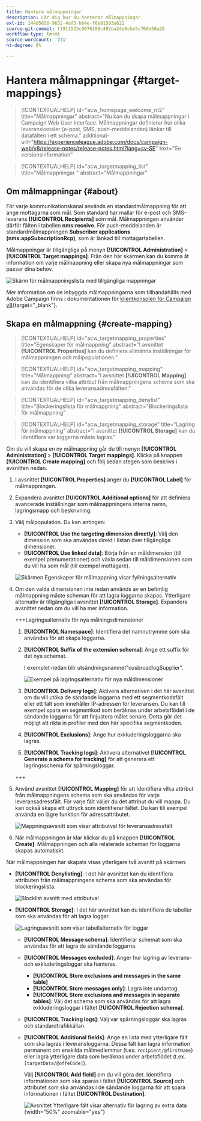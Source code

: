```yaml
---
title: Hantera målmappningar
description: Lär dig hur du hanterar målmappningar.
exl-id: 144d5650-9632-4af3-b64e-f6e81503a621
source-git-commit: f1911523c9076188c492da24e0cbe5c760e58a28
workflow-type: tm+mt
source-wordcount: '731'
ht-degree: 0%

---
```


# Hantera målmappningar {#target-mappings}

>[!CONTEXTUALHELP]
>id="acw_homepage_welcome_rn2"
>title="Målmappningar"
>abstract="Nu kan du skapa målmappningar i Campaign Web User Interface. Målmappningar definierar hur olika leveranskanaler (e-post, SMS, push-meddelanden) länkar till datafälten i ett schema."
>additional-url="https://experienceleague.adobe.com/docs/campaign-web/v8/release-notes/release-notes.html?lang=sv-SE" text="Se versionsinformation"

>[!CONTEXTUALHELP]
>id="acw_targetmapping_list"
>title="Målmappningar "
>abstract="Målmappningar"

## Om målmappningar {#about}

För varje kommunikationskanal används en standardmålmappning för att ange mottagarna som mål. Som standard har mallar för e-post och SMS-leverans **[!UICONTROL Recipients]** som mål. Målmappningen använder därför fälten i tabellen **nms:receive**. För push-meddelanden är standardmålmappningen **Subscriber applications (nms:appSubscriptionRcp)**, som är länkad till mottagartabellen.

Målmappningar är tillgängliga på menyn **[!UICONTROL Administration]** > **[!UICONTROL Target mappings]**. Från den här skärmen kan du komma åt information om varje målmappning eller skapa nya målmappningar som passar dina behov.

![Skärm för målmappningslista med tillgängliga mappningar](assets/target-mappings-list.png)

Mer information om de inbyggda målmappningarna som tillhandahålls med Adobe Campaign finns i dokumentationen för [klientkonsolen för Campaign v8](https://experienceleague.adobe.com/docs/campaign/campaign-v8/audience/add-profiles/target-mappings.html?lang=sv-SE){target="_blank"}.

## Skapa en målmappning {#create-mapping}

>[!CONTEXTUALHELP]
>id="acw_targetmapping_properties"
>title="Egenskaper för målmappning"
>abstract="I avsnittet **[!UICONTROL Properties]** kan du definiera allmänna inställningar för målmappningen och målpopulationen."

>[!CONTEXTUALHELP]
>id="acw_targetmapping_mapping"
>title="Målmappning"
>abstract="I avsnittet **[!UICONTROL Mapping]** kan du identifiera vilka attribut från målmappningens schema som ska användas för de olika leveransadressfälten."

>[!CONTEXTUALHELP]
>id="acw_targetmapping_denylist"
>title="Blockeringslista för målmappning"
>abstract="Blockeringslista för målmappning"

>[!CONTEXTUALHELP]
>id="acw_targetmapping_storage"
>title="Lagring för målmappning"
>abstract="I avsnittet **[!UICONTROL Storage]** kan du identifiera var loggarna måste lagras."

Om du vill skapa en ny målmappning går du till menyn **[!UICONTROL Administration]** > **[!UICONTROL Target mappings]**. Klicka på knappen **[!UICONTROL Create mapping]** och följ sedan stegen som beskrivs i avsnitten nedan.

1. I avsnittet **[!UICONTROL Properties]** anger du **[!UICONTROL Label]** för målmappningen.

1. Expandera avsnittet **[!UICONTROL Additional options]** för att definiera avancerade inställningar som målmappningens interna namn, lagringsmapp och beskrivning.

1. Välj målpopulation. Du kan antingen:

   * **[!UICONTROL Use the targeting dimension directly]**: Välj den dimension som ska användas direkt i listan över tillgängliga dimensioner.
   * **[!UICONTROL Use linked data]**: Börja från en måldimension (till exempel prenumerationer) och växla sedan till måldimensionen som du vill ha som mål (till exempel mottagare).

   ![Skärmen Egenskaper för målmappning visar fyllningsalternativ](assets/target-mappings-properties.png)

1. Om den valda dimensionen inte redan används av en befintlig målmappning måste scheman för att lagra loggarna skapas. Ytterligare alternativ är tillgängliga i avsnittet **[!UICONTROL Storage]**. Expandera avsnittet nedan om du vill ha mer information.

   +++Lagringsalternativ för nya målningsdimensioner

   1. **[!UICONTROL Namespace]**: Identifiera det namnutrymme som ska användas för att skapa loggarna.
   1. **[!UICONTROL Suffix of the extension schema]**: Ange ett suffix för det nya schemat.

      I exemplet nedan blir utsändningsnamnet&quot;cusbroadlogSupplier&quot;.

      ![Exempel på lagringsalternativ för nya måldimensioner](assets/target-mappings-new.png)

   1. **[!UICONTROL Delivery logs]**: Aktivera alternativen i det här avsnittet om du vill utöka de sändande loggarna med ett segmentkodsfält eller ett fält som innehåller IP-adressen för leveransen. Du kan till exempel spara en segmentkod som beräknas under arbetsflödet i de sändande loggarna för att finjustera målet senare. Detta gör det möjligt att rikta in profiler med den här specifika segmentkoden.

   1. **[!UICONTROL Exclusions]**: Ange hur exkluderingsloggarna ska lagras.

   1. **[!UICONTROL Tracking logs]**: Aktivera alternativet **[!UICONTROL Generate a schema for tracking]** för att generera ett lagringsschema för spårningsloggar.

   +++

1. Använd avsnittet **[!UICONTROL Mapping]** för att identifiera vilka attribut från målmappningens schema som ska användas för varje leveransadressfält. För varje fält väljer du det attribut du vill mappa. Du kan också skapa ett uttryck som identifierar fältet. Du kan till exempel använda en lägre funktion för adressattributet.

   ![Mappningsavsnitt som visar attributval för leveransadressfält](assets/target-mappings-mapping.png)

1. När målmappningen är klar klickar du på knappen **[!UICONTROL Create]**. Målmappningen och alla relaterade scheman för loggarna skapas automatiskt.

När målmappningen har skapats visas ytterligare två avsnitt på skärmen:

* **[!UICONTROL Denylisting]**: I det här avsnittet kan du identifiera attributen från målmappningens schema som ska användas för blockeringslista.

  ![Blocklist avsnitt med attributval](assets/target-mappings-denylisting.png)

* **[!UICONTROL Storage]**: I det här avsnittet kan du identifiera de tabeller som ska användas för att lagra loggar.

  ![Lagringsavsnitt som visar tabellalternativ för loggar](assets/target-mappings-storage.png)

   * **[!UICONTROL Message schema]**: Identifierar schemat som ska användas för att lagra de sändande loggarna.
   * **[!UICONTROL Messages excluded]**: Anger hur lagring av leverans- och exkluderingsloggar ska hanteras.

      * **[!UICONTROL Store exclusions and messages in the same table]**
      * **[!UICONTROL Store messages only]**: Lagra inte undantag.
      * **[!UICONTROL Store exclusions and messages in separate tables]**: Välj det schema som ska användas för att lagra exkluderingsloggar i fältet **[!UICONTROL Rejection schema]**.

   * **[!UICONTROL Tracking logs]**: Välj var spårningsloggar ska lagras och standardtrafikkällan.
   * **[!UICONTROL Additional fields]**: Ange en lista med ytterligare fält som ska lagras i leveransloggarna. Dessa fält kan lagra information permanent om enskilda målmedlemmar (t.ex. `recipient/@firstName`) eller lagra ytterligare data som beräknas under arbetsflödet (t.ex. `[targetData/@offeCode]`).

     Välj **[!UICONTROL Add field]** om du vill göra det. Identifiera informationen som ska sparas i fältet **[!UICONTROL Source]** och attributet som ska användas i de sändande loggarna för att spara informationen i fältet **[!UICONTROL Destination]**.

     ![Avsnittet Ytterligare fält visar alternativ för lagring av extra data](assets/target-mappings-additional.png){width="50%" zoomable="yes"}